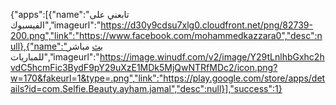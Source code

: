 {"apps":[{"name":"تابعني على الفيسبوك","imageurl":"https://d30y9cdsu7xlg0.cloudfront.net/png/82739-200.png","link":"https://www.facebook.com/mohammedkazzara0","desc":null},{"name":"بث مباشر للمباريات","imageurl":"https://image.winudf.com/v2/image/Y29tLnlhbGxhc2hvdC5hcmFic3BydF9pY29uXzE1MDk5MjQwNTRfMDc2/icon.png?w=170&fakeurl=1&type=.png","link":"https://play.google.com/store/apps/details?id=com.Selfie.Beauty.ayham.jamal","desc":null}],"success":1}
